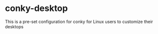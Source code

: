 # conky-desktop
This is a pre-set configuration for conky for Linux users to customize their desktops
